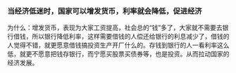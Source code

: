 ### 当经济低迷时，国家可以增发货币，利率就会降低，促进经济

为什么：增发货币，表现为大家工资提高，社会总的“钱”多了，大家就不需要去银行借钱，所以银行降低利率，这样需要借钱的人偿还给银行的利息减少了，借钱的人觉得不错，就更愿意借钱搞投资生产开厂什么的。存钱到银行的人一看利率这么低，就更不愿意把钱存银行，而宁愿买股票买债券等，也是投资。从而拉动国家的经济发展。
